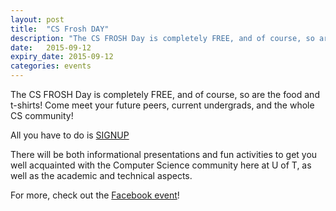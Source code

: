 ```yaml
---
layout: post
title:  "CS Frosh DAY"
description: "The CS FROSH Day is completely FREE, and of course, so are the food and t-shirts! Come meet your future peers, current undergrads, and the whole CS community!"
date:   2015-09-12
expiry_date: 2015-09-12
categories: events
---
```


The CS FROSH Day is completely FREE, and of course, so are the food and t-shirts! Come meet your future peers, current undergrads, and the whole CS community!

All you have to do is [SIGNUP](https://goo.gl/XkDVrE)

There will be both informational presentations and fun activities to get you well acquainted with the Computer Science community here at U of T, as well as the academic and technical aspects.

For more, check out the [Facebook event](https://www.facebook.com/events/631987190276492/)!
